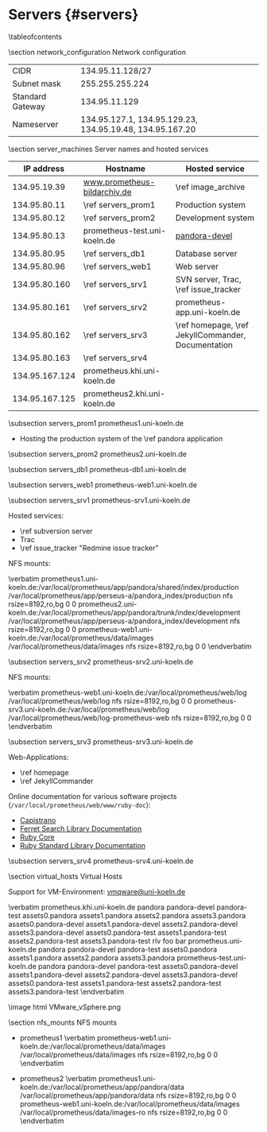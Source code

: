 Servers    {#servers}
=======

\tableofcontents

\section network_configuration Network configuration

|  |  |
|------------------|------------------|
| CIDR             | 134.95.11.128/27 |
| Subnet mask      | 255.255.255.224  |
| Standard Gateway | 134.95.11.129    |
| Nameserver       | 134.95.127.1, 134.95.129.23, 134.95.19.48, 134.95.167.20 |


\section server_machines Server names and hosted services

| IP address      | Hostname                     | Hosted service             |
|-----------------|------------------------------|----------------------------|
| 134.95.19.39    | www.prometheus-bildarchiv.de | \ref image_archive         |
| 134.95.80.11    | \ref servers_prom1 | Production system                    |
| 134.95.80.12    | \ref servers_prom2 | Development system                   |
| 134.95.80.13    | prometheus-test.uni-koeln.de | [pandora-devel](http://prometheus-test.uni-koeln.de/pandora-devel) |
| 134.95.80.95    | \ref servers_db1  | Database server                      |
| 134.95.80.96    | \ref servers_web1 | Web server                           |
| 134.95.80.160   | \ref servers_srv1 | SVN server, Trac, \ref issue_tracker |
| 134.95.80.161   | \ref servers_srv2 | prometheus-app.uni-koeln.de          |
| 134.95.80.162   | \ref servers_srv3 | \ref homepage, \ref JekyllCommander, Documentation |
| 134.95.80.163   | \ref servers_srv4 |  |
| 134.95.167.124  | prometheus.khi.uni-koeln.de  |  |
| 134.95.167.125  | prometheus2.khi.uni-koeln.de |  |


\subsection servers_prom1 prometheus1.uni-koeln.de

* Hosting the production system of the \ref pandora application

\subsection servers_prom2 prometheus2.uni-koeln.de

\subsection servers_db1 prometheus-db1.uni-koeln.de

\subsection servers_web1 prometheus-web1.uni-koeln.de

\subsection servers_srv1 prometheus-srv1.uni-koeln.de

Hosted services:

* \ref subversion server
* Trac
* \ref issue_tracker "Redmine issue tracker"

NFS mounts:

\verbatim
prometheus1.uni-koeln.de:/var/local/prometheus/app/pandora/shared/index/production /var/local/prometheus/app/perseus-a/pandora_index/production nfs rsize=8192,ro,bg 0 0
prometheus2.uni-koeln.de:/var/local/prometheus/app/pandora/trunk/index/development /var/local/prometheus/app/perseus-a/pandora_index/development nfs rsize=8192,ro,bg 0 0
prometheus-web1.uni-koeln.de:/var/local/prometheus/data/images /var/local/prometheus/data/images nfs rsize=8192,ro,bg 0 0
\endverbatim

\subsection servers_srv2 prometheus-srv2.uni-koeln.de

NFS mounts:

\verbatim
prometheus-web1.uni-koeln.de:/var/local/prometheus/web/log /var/local/prometheus/web/log nfs rsize=8192,ro,bg 0 0
prometheus-srv3.uni-koeln.de:/var/local/prometheus/web/log /var/local/prometheus/web/log-prometheus-web nfs rsize=8192,ro,bg 0 0
\endverbatim

\subsection servers_srv3 prometheus-srv3.uni-koeln.de

Web-Applications:

 - \ref homepage
 - \ref JekyllCommander

Online documentation for various software projects (`/var/local/prometheus/web/www/ruby-doc`):

 - [Capistrano](http://prometheus-srv3.uni-koeln.de/ruby-doc/capistrano)
 - [Ferret Search Library Documentation](http://prometheus-srv3.uni-koeln.de/ruby-doc/ferret)
 - [Ruby Core](http://prometheus-srv3.uni-koeln.de/ruby-doc/core)
 - [Ruby Standard Library Documentation](http://prometheus-srv3.uni-koeln.de/ruby-doc/core)

\subsection servers_srv4 prometheus-srv4.uni-koeln.de

\section virtual_hosts Virtual Hosts

Support for VM-Environment: vmqware@uni-koeln.de

\verbatim
    prometheus.khi.uni-koeln.de
        pandora
        pandora-devel
        pandora-test
        assets0.pandora
        assets1.pandora
        assets2.pandora
        assets3.pandora
        assets0.pandora-devel
        assets1.pandora-devel
        assets2.pandora-devel
        assets3.pandora-devel
        assets0.pandora-test
        assets1.pandora-test
        assets2.pandora-test
        assets3.pandora-test
        rlv
        foo
        bar
    prometheus.uni-koeln.de
        pandora
        pandora-devel
        pandora-test
        assets0.pandora
        assets1.pandora
        assets2.pandora
        assets3.pandora
    prometheus-test.uni-koeln.de
        pandora
        pandora-devel
        pandora-test
        assets0.pandora-devel
        assets1.pandora-devel
        assets2.pandora-devel
        assets3.pandora-devel
        assets0.pandora-test
        assets1.pandora-test
        assets2.pandora-test
        assets3.pandora-test
\endverbatim

\image html VMware_vSphere.png

\section nfs_mounts NFS mounts

 - prometheus1
 \verbatim
prometheus-web1.uni-koeln.de:/var/local/prometheus/data/images /var/local/prometheus/data/images nfs rsize=8192,ro,bg 0 0
 \endverbatim

 - prometheus2
 \verbatim
prometheus1.uni-koeln.de:/var/local/prometheus/app/pandora/data /var/local/prometheus/app/pandora/data nfs rsize=8192,ro,bg 0 0
prometheus-web1.uni-koeln.de:/var/local/prometheus/data/images /var/local/prometheus/data/images-ro nfs rsize=8192,ro,bg 0 0
 \endverbatim

